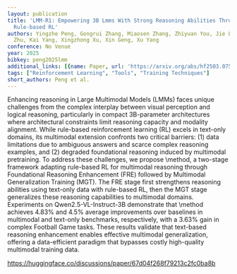 ```yaml
---
layout: publication
title: 'LMM-R1: Empowering 3B Lmms With Strong Reasoning Abilities Through Two-stage
  Rule-based RL'
authors: Yingzhe Peng, Gongrui Zhang, Miaosen Zhang, Zhiyuan You, Jie Liu, Qipeng
  Zhu, Kai Yang, Xingzhong Xu, Xin Geng, Xu Yang
conference: No Venue
year: 2025
bibkey: peng2025lmm
additional_links: [{name: Paper, url: 'https://arxiv.org/abs/hf2503.07536'}]
tags: ["Reinforcement Learning", "Tools", "Training Techniques"]
short_authors: Peng et al.
---
```

Enhancing reasoning in Large Multimodal Models (LMMs) faces unique challenges from the complex interplay between visual perception and logical reasoning, particularly in compact 3B-parameter architectures where architectural constraints limit reasoning capacity and modality alignment. While rule-based reinforcement learning (RL) excels in text-only domains, its multimodal extension confronts two critical barriers: (1) data limitations due to ambiguous answers and scarce complex reasoning examples, and (2) degraded foundational reasoning induced by multimodal pretraining. To address these challenges, we propose \method, a two-stage framework adapting rule-based RL for multimodal reasoning through Foundational Reasoning Enhancement (FRE) followed by Multimodal Generalization Training (MGT). The FRE stage first strengthens reasoning abilities using text-only data with rule-based RL, then the MGT stage generalizes these reasoning capabilities to multimodal domains. Experiments on Qwen2.5-VL-Instruct-3B demonstrate that \method achieves 4.83% and 4.5% average improvements over baselines in multimodal and text-only benchmarks, respectively, with a 3.63% gain in complex Football Game tasks. These results validate that text-based reasoning enhancement enables effective multimodal generalization, offering a data-efficient paradigm that bypasses costly high-quality multimodal training data.

https://huggingface.co/discussions/paper/67d04f268f79213c2fc0ba8b